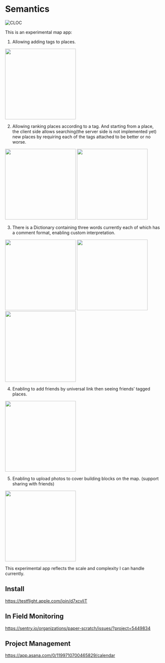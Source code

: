 # Semantics
![CLOC](https://github.com/dzAtZJU/Semantics/workflows/CLOC/badge.svg?branch=master&event=push)

This is an experimental map app:
1. Allowing adding tags to places.
<p float="left">
    <img src="https://github.com/dzAtZJU/StaticAssets/blob/master/tag.PNG", width="230">
</p>

2. Allowing ranking places according to a tag. And starting from a place, the client side allows searching(the server side is not implemented yet) new places by requiring each of the tags attached to be better or no worse.
<p float="left">
    <img src="https://github.com/dzAtZJU/StaticAssets/blob/master/compare.PNG", width="230">
    <img src="https://github.com/dzAtZJU/StaticAssets/blob/master/search.PNG", width="230">
</p>


3. There is a Dictionary containing three words currently each of which has a comment format, enabling custom interpretation.
<p float="left">
    <img src="https://github.com/dzAtZJU/StaticAssets/blob/master/scent.PNG", width="230">
    <img src="https://github.com/dzAtZJU/StaticAssets/blob/master/swan.PNG", width="230">
    <img src="https://github.com/dzAtZJU/StaticAssets/blob/master/trust.PNG", width="230">
</p>

4. Enabling to add friends by universal link then seeing friends’ tagged places.
<p float="left">
    <img src="https://github.com/dzAtZJU/StaticAssets/blob/master/friend.PNG", width="230">
</p>

5. Enabling to upload photos to cover building blocks on the map. (support sharing with friends)
<p float="left">
    <img src="https://github.com/dzAtZJU/StaticAssets/blob/master/tile_map.PNG", width="230">
</p>

This experimental app reflects the scale and complexity I can handle currently.

## Install
https://testflight.apple.com/join/d7xcvliT

## In Field Monitoring
https://sentry.io/organizations/paper-scratch/issues/?project=5449834

## Project Management
https://app.asana.com/0/1199710700465829/calendar
